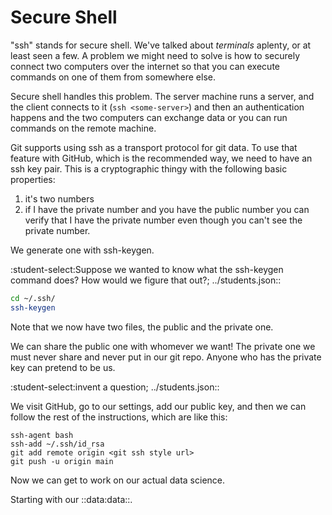 Secure Shell
============

"ssh" stands for secure shell. We've talked about _terminals_ aplenty, or
at least seen a few. A problem we might need to solve is how to securely
connect two computers over the internet so that you can execute commands 
on one of them from somewhere else.

Secure shell handles this problem. The server machine runs a server, and the
client connects to it (`ssh <some-server>`) and then an authentication happens
and the two computers can exchange data or you can run commands on the remote
machine.

Git supports using ssh as a transport protocol for git data. To use that feature
with GitHub, which is the recommended way, we need to have an ssh key pair. 
This is a cryptographic thingy with the following basic properties: 

1. it's two numbers
2. if I have the private number and you have the public number you can verify
that I have the private number even though you can't see the private number.

We generate one with ssh-keygen.

:student-select:Suppose we wanted to know what the ssh-keygen command does? How would we figure that out?; ../students.json::
```bash 
cd ~/.ssh/
ssh-keygen

```
Note that we now have two files, the public and the private one. 

We can share the public one with whomever we want! The private one we must never
share and never put in our git repo. Anyone who has the private key can pretend
to be us.

:student-select:invent a question; ../students.json::

We visit GitHub, go to our settings, add our public key, and then we can follow
the rest of the instructions, which are like this:

``` 
ssh-agent bash
ssh-add ~/.ssh/id_rsa 
git add remote origin <git ssh style url>
git push -u origin main
```
Now we can get to work on our actual data science.

Starting with our ::data:data::. 
